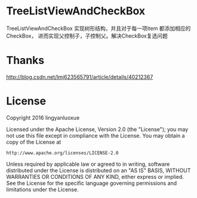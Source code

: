 # TreeListViewAndCheckBox
TreeListViewAndCheckBox 实现树形结构，并且对于每一项item 都添加相应的 CheckBox， 进而实现父控制子，子控制父。解决CheckBox复选问题

# Thanks
http://blog.csdn.net/lmj623565791/article/details/40212367

# License
Copyright 2016  lingyanluoxue

Licensed under the Apache License, Version 2.0 (the "License");
you may not use this file except in compliance with the License.
You may obtain a copy of the License at

    http://www.apache.org/licenses/LICENSE-2.0

Unless required by applicable law or agreed to in writing, software
distributed under the License is distributed on an "AS IS" BASIS,
WITHOUT WARRANTIES OR CONDITIONS OF ANY KIND, either express or implied.
See the License for the specific language governing permissions and
limitations under the License.
